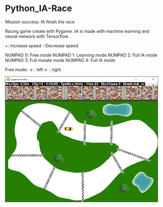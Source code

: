 # Python_IA-Race

Mission success: IA finish the race

Racing game create with Pygame. IA is made with machine learning and neural network with Tensorflow .

+: Increase speed
-:Decrease speed

NUMPAD 0: Free mode
NUMPAD 1: Learning mode
NUMPAD 2: Full IA mode
NUMPAD 3: Full mutate mode
NUMPAD 4: Full IA mode

Free mode:
→ : left
← : right

![Alt text](AI-Race-screenshot.png?raw=true "AI-Race")

